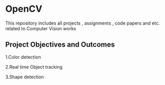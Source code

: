 # OpenCV

This repository includes all projects , assignments , code papers and etc. related to Computer Vision works


## Project Objectives and Outcomes

1.Color detection

2.Real time Object tracking

3.Shape detection

